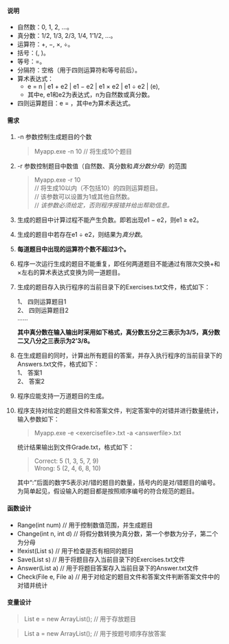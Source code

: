 #### 说明
- 自然数：0, 1, 2, …。
- 真分数：1/2, 1/3, 2/3, 1/4, 1’1/2, …。
- 运算符：+, −, ×, ÷。
- 括号：(, )。
- 等号：=。
- 分隔符：空格（用于四则运算符和等号前后）。
- 算术表达式：
  - e = n | e1 + e2 | e1 − e2 | e1 × e2 | e1 ÷ e2 | (e),
  - 其中e, e1和e2为表达式，n为自然数或真分数。
- 四则运算题目：e = ，其中e为算术表达式。

#### 需求
1. -n 参数控制生成题目的个数
    > Myapp.exe -n 10   // 将生成10个题目
    
2. -r 参数控制题目中数值（自然数、真分数和<i>真分数分母</i>）的范围
    > Myapp.exe -r 10   
    // 将生成10以内（不包括10）的四则运算题目。  
    // 该参数可以设置为1或其他自然数。  
    // <em>该参数必须给定，否则程序报错并给出帮助信息。</em>
    
3. 生成的题目中计算过程不能产生负数。即若出现e1 − e2，则e1 ≥ e2。

4. 生成的题目中若存在e1 ÷ e2，则结果为<em>真分数</em>。

5. **每道题目中出现的运算符个数不超过3个。**

6. 程序一次运行生成的题目不能重复，即任何两道题目不能通过有限次交换+和×左右的算术表达式变换为同一道题目。

7. 生成的题目存入执行程序的当前目录下的Exercises.txt文件，格式如下：
    
   
   1、 四则运算题目1  
   2、 四则运算题目2  
   ……  
   
   **其中真分数在输入输出时采用如下格式，真分数五分之三表示为3/5，真分数二又八分之三表示为2’3/8。**

8. 在生成题目的同时，计算出所有题目的答案，并存入执行程序的当前目录下的Answers.txt文件，格式如下：
      
   1、 答案1  
   2、 答案2

9. 程序应能支持一万道题目的生成。

10. 程序支持对给定的题目文件和答案文件，判定答案中的对错并进行数量统计，输入参数如下：
    > Myapp.exe -e \<exercisefile>.txt -a \<answerfile>.txt  
    
    统计结果输出到文件Grade.txt，格式如下：
    > Correct: 5 (1, 3, 5, 7, 9)  
      Wrong: 5 (2, 4, 6, 8, 10)
      
    其中“:”后面的数字5表示对/错的题目的数量，括号内的是对/错题目的编号。为简单起见，假设输入的题目都是按照顺序编号的符合规范的题目。
    
#### 函数设计

- Range(int num)    // 用于控制数值范围，并生成题目
- Change(int n, int d)  // 将假分数转换为真分数，第一个参数为分子，第二个为分母
- Ifexist(List s)   // 用于检查是否有相同的题目
- Save(List s)   // 用于将题目存入当前目录下的Exercises.txt文件
- Answer(List a)    // 用于将题目答案存入当前目录下的Answer.txt文件
- Check(File e, File a)     // 用于对给定的题目文件和答案文件判断答案文件中的对错并统计

#### 变量设计

> List e = new ArrayList<String>();   // 用于存放题目

> List a = new ArrayList<String>();   // 用于按题号顺序存放答案

